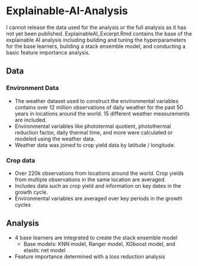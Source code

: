 # Explainable-AI-Analysis
I cannot release the data used for the analysis or the full analysis as it has not yet been published. ExplainableAI_Excerpt.Rmd contains the base of the explainable AI analysis including building and tuning the hyperparameters for the base learners, building a stack ensemble model, and conducting a basic feature importance analysis.

## Data

### Environment Data
- The weather dataset used to construct the environmental variables contains over 12 million observations of daily weather for the past 50 years in locations around the world. 15 different weather measurements are included. 
- Environmental variables like phototermal quotient, photothermal reduction factor, daily thermal time, and more were calculated or modeled using the weather data.
- Weather data was joined to crop yield data by latitude / longitude.

### Crop data
- Over 220k observations from locations around the world. Crop yields from multiple observations in the same location are averaged. 
- Includes data such as crop yield and information on key dates in the growth cycle.
- Environmental variables are averaged over key periods in the growth cycles

## Analysis
- 4 base learners are integrated to create the stack ensemble model
  - Base models: KNN model, Ranger model, XGboost model, and elastic net model
- Feature importance determined with a loss reduction analysis
